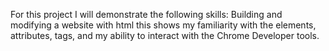 For this project I will demonstrate the following skills:
Building and modifying a website with html this shows my familiarity with the elements, attributes, tags, and my ability to interact with the Chrome Developer tools.